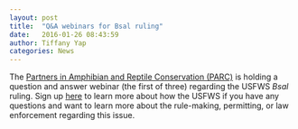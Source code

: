 ```yaml
---
layout: post
title:  "Q&A webinars for Bsal ruling"
date:   2016-01-26 08:43:59
author: Tiffany Yap
categories: News
---
```


The [Partners in Amphibian and Reptile Conservation (PARC)](http://www.parcplace.org/parcplace/news-a-events/parc-disease-task-team-formed.html) 
is holding a question and answer webinar (the first of three) regarding the USFWS _Bsal_ ruling. 
Sign up [here](http://www.parcplachttps://cc.callinfo.com/cc/s/registrations/new?cid=1avsa9okaa5fi) 
to learn more about how the USFWS if you have any questions and want to learn more about 
the rule-making, permitting, or law enforcement regarding this issue.
